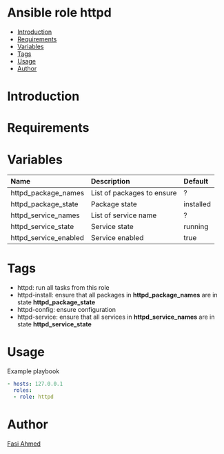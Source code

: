 Ansible role httpd
=========
- [Introduction](#introduction)
- [Requirements](#requirements)
- [Variables](#variables)
- [Tags](#tags)
- [Usage](#usage)
- [Author](#author)

<!-- /TOC -->

# Introduction


# Requirements


# Variables

| Name | Description | Default |
|:-----|:------------|:--------|
| httpd_package_names | List of packages to ensure | ? |
| httpd_package_state | Package state | installed |
| httpd_service_names | List of service name | ? |
| httpd_service_state | Service state | running |
| httpd_service_enabled | Service enabled | true |

# Tags

- httpd: run all tasks from this role
- httpd-install: ensure that all packages in __httpd_package_names__ are in state __httpd_package_state__
- httpd-config: ensure configuration
- httpd-service: ensure that all services in __httpd_service_names__ are in state __httpd_service_state__

# Usage

Example playbook

```yaml
- hosts: 127.0.0.1
  roles:
  - role: httpd
```

# Author
[Fasi Ahmed](mailto:fasi.syed@agilent.com)

